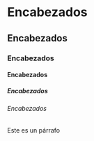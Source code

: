 <!--
    Encabezados con las etiquetas de la <h1> hasta la <h6>
 -->

<h1>Encabezados</h1>
<h2>Encabezados</h2>
<h3>Encabezados</h3>
<h4>Encabezados</h4>
<h5>Encabezados</h5>
<h6>Encabezados</h6>

<p>Este es un párrafo</p>

<!--
    Estructura en un nuevo documento HTML
 -->

 <html>
    <head>
     <!-- Metadatos -->
    </head>
        <body>
            <header><!-- Encabezado y Nav --></header>
            <main><!-- Contenido Web --></main>
            <footer><!-- Pie de pagina --></footer>
        </body>
 </html>
